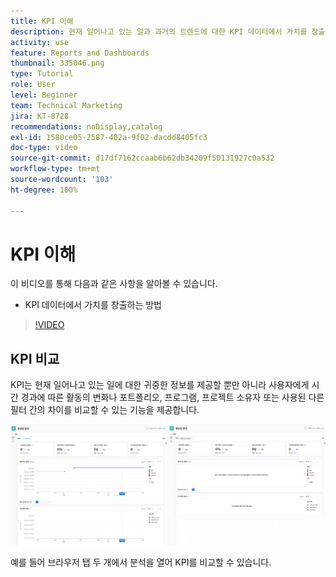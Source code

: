 ```yaml
---
title: KPI 이해
description: 현재 일어나고 있는 일과 과거의 트렌드에 대한 KPI 데이터에서 가치를 창출하는 방법을 알아봅니다.
activity: use
feature: Reports and Dashboards
thumbnail: 335046.png
type: Tutorial
role: User
level: Beginner
team: Technical Marketing
jira: KT-8728
recommendations: noDisplay,catalog
exl-id: 1580ce05-2587-402a-9f02-dacdd8405fc3
doc-type: video
source-git-commit: d17df7162ccaab6b62db34209f50131927c0a532
workflow-type: tm+mt
source-wordcount: '103'
ht-degree: 100%

---
```


# KPI 이해

이 비디오를 통해 다음과 같은 사항을 알아볼 수 있습니다.

* KPI 데이터에서 가치를 창출하는 방법

>[!VIDEO](https://video.tv.adobe.com/v/335046/?quality=12&learn=on&enablevpops)

## KPI 비교

KPI는 현재 일어나고 있는 일에 대한 귀중한 정보를 제공할 뿐만 아니라 사용자에게 시간 경과에 따른 활동의 변화나 포트폴리오, 프로그램, 프로젝트 소유자 또는 사용된 다른 필터 간의 차이를 비교할 수 있는 기능을 제공합니다.

![브라우저 탭 두 개를 나란히 보여 주는 이미지](assets/section-2-0.png)

예를 들어 브라우저 탭 두 개에서 분석을 열어 KPI를 비교할 수 있습니다.
